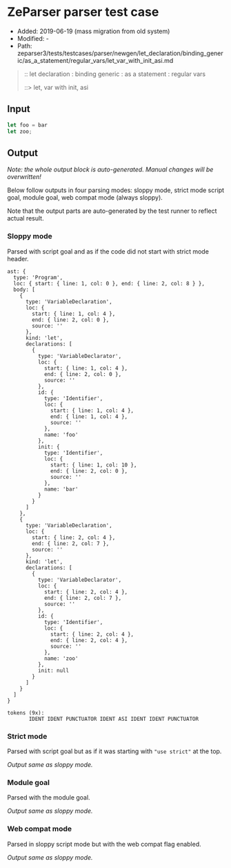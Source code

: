 # ZeParser parser test case

- Added: 2019-06-19 (mass migration from old system)
- Modified: -
- Path: zeparser3/tests/testcases/parser/newgen/let_declaration/binding_generic/as_a_statement/regular_vars/let_var_with_init_asi.md

> :: let declaration : binding generic : as a statement : regular vars
>
> ::> let, var with init, asi

## Input

`````js
let foo = bar
let zoo;
`````

## Output

_Note: the whole output block is auto-generated. Manual changes will be overwritten!_

Below follow outputs in four parsing modes: sloppy mode, strict mode script goal, module goal, web compat mode (always sloppy).

Note that the output parts are auto-generated by the test runner to reflect actual result.

### Sloppy mode

Parsed with script goal and as if the code did not start with strict mode header.

`````
ast: {
  type: 'Program',
  loc: { start: { line: 1, col: 0 }, end: { line: 2, col: 8 } },
  body: [
    {
      type: 'VariableDeclaration',
      loc: {
        start: { line: 1, col: 4 },
        end: { line: 2, col: 0 },
        source: ''
      },
      kind: 'let',
      declarations: [
        {
          type: 'VariableDeclarator',
          loc: {
            start: { line: 1, col: 4 },
            end: { line: 2, col: 0 },
            source: ''
          },
          id: {
            type: 'Identifier',
            loc: {
              start: { line: 1, col: 4 },
              end: { line: 1, col: 4 },
              source: ''
            },
            name: 'foo'
          },
          init: {
            type: 'Identifier',
            loc: {
              start: { line: 1, col: 10 },
              end: { line: 2, col: 0 },
              source: ''
            },
            name: 'bar'
          }
        }
      ]
    },
    {
      type: 'VariableDeclaration',
      loc: {
        start: { line: 2, col: 4 },
        end: { line: 2, col: 7 },
        source: ''
      },
      kind: 'let',
      declarations: [
        {
          type: 'VariableDeclarator',
          loc: {
            start: { line: 2, col: 4 },
            end: { line: 2, col: 7 },
            source: ''
          },
          id: {
            type: 'Identifier',
            loc: {
              start: { line: 2, col: 4 },
              end: { line: 2, col: 4 },
              source: ''
            },
            name: 'zoo'
          },
          init: null
        }
      ]
    }
  ]
}

tokens (9x):
       IDENT IDENT PUNCTUATOR IDENT ASI IDENT IDENT PUNCTUATOR
`````

### Strict mode

Parsed with script goal but as if it was starting with `"use strict"` at the top.

_Output same as sloppy mode._

### Module goal

Parsed with the module goal.

_Output same as sloppy mode._

### Web compat mode

Parsed in sloppy script mode but with the web compat flag enabled.

_Output same as sloppy mode._

